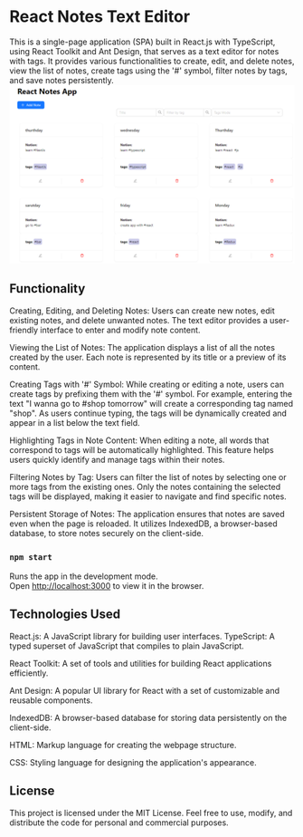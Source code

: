 # React Notes Text Editor

This is a single-page application (SPA) built in React.js with TypeScript, using React Toolkit and Ant Design, that serves as a text editor for notes with tags. It provides various functionalities to create, edit, and delete notes, view the list of notes, create tags using the '#' symbol, filter notes by tags, and save notes persistently.
![Notes Text Editor](./public/img.png)
## Functionality

Creating, Editing, and Deleting Notes: Users can create new notes, edit existing notes, and delete unwanted notes. The text editor provides a user-friendly interface to enter and modify note content.

Viewing the List of Notes: The application displays a list of all the notes created by the user. Each note is represented by its title or a preview of its content.

Creating Tags with '#' Symbol: While creating or editing a note, users can create tags by prefixing them with the '#' symbol. For example, entering the text "I wanna go to #shop tomorrow" will create a corresponding tag named "shop". As users continue typing, the tags will be dynamically created and appear in a list below the text field.

Highlighting Tags in Note Content: When editing a note, all words that correspond to tags will be automatically highlighted. This feature helps users quickly identify and manage tags within their notes.

Filtering Notes by Tag: Users can filter the list of notes by selecting one or more tags from the existing ones. Only the notes containing the selected tags will be displayed, making it easier to navigate and find specific notes.

Persistent Storage of Notes: The application ensures that notes are saved even when the page is reloaded. It utilizes IndexedDB, a browser-based database, to store notes securely on the client-side.

### `npm start`

Runs the app in the development mode.\
Open [http://localhost:3000](http://localhost:3000) to view it in the browser.


## Technologies Used

<p>React.js: A JavaScript library for building user interfaces.
TypeScript: A typed superset of JavaScript that compiles to plain JavaScript.</p>
<p>React Toolkit: A set of tools and utilities for building React applications efficiently.</p>
<p>Ant Design: A popular UI library for React with a set of customizable and reusable components.</p>
<p>IndexedDB: A browser-based database for storing data persistently on the client-side.</p>
<p>HTML: Markup language for creating the webpage structure.</p>
<p>CSS: Styling language for designing the application's appearance.</p>

## License
This project is licensed under the MIT License. Feel free to use, modify, and distribute the code for personal and commercial purposes.
